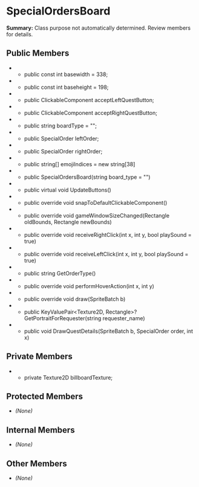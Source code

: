 # SpecialOrdersBoard

**Summary:** Class purpose not automatically determined. Review members for details.

## Public Members
- - public const int basewidth = 338;
- - public const int baseheight = 198;
- - public ClickableComponent acceptLeftQuestButton;
- - public ClickableComponent acceptRightQuestButton;
- - public string boardType = "";
- - public SpecialOrder leftOrder;
- - public SpecialOrder rightOrder;
- - public string[] emojiIndices = new string[38]
- - public SpecialOrdersBoard(string board_type = "")
- - public virtual void UpdateButtons()
- - public override void snapToDefaultClickableComponent()
- - public override void gameWindowSizeChanged(Rectangle oldBounds, Rectangle newBounds)
- - public override void receiveRightClick(int x, int y, bool playSound = true)
- - public override void receiveLeftClick(int x, int y, bool playSound = true)
- - public string GetOrderType()
- - public override void performHoverAction(int x, int y)
- - public override void draw(SpriteBatch b)
- - public KeyValuePair<Texture2D, Rectangle>? GetPortraitForRequester(string requester_name)
- - public void DrawQuestDetails(SpriteBatch b, SpecialOrder order, int x)

## Private Members
- - private Texture2D billboardTexture;

## Protected Members
- *(None)*

## Internal Members
- *(None)*

## Other Members
- *(None)*
